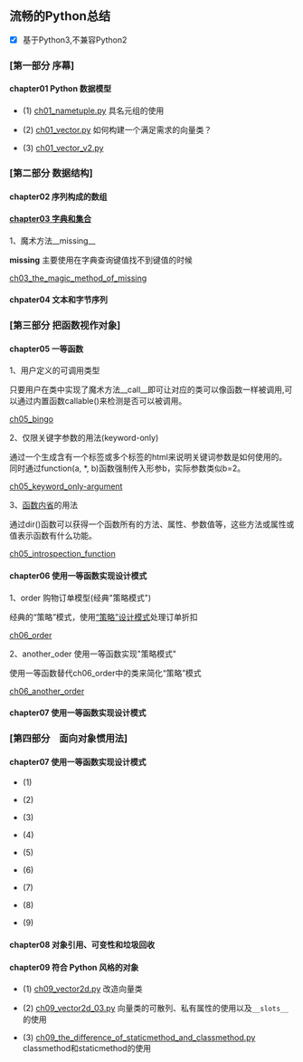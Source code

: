 ## 流畅的Python总结

- [x] 基于Python3,不兼容Python2

### [第一部分 序幕]

#### chapter01 Python 数据模型

* (1) [ch01_nametuple.py](https://github.com/feng-hui/fluent_python_examples/blob/master/chapter_01/ch01_nametuple.py) 具名元组的使用

* (2) [ch01_vector.py](https://github.com/feng-hui/fluent_python_examples/blob/master/chapter_01/ch01_vector.py) 如何构建一个满足需求的向量类？

* (3) [ch01_vector_v2.py](https://github.com/feng-hui/fluent_python_examples/blob/master/chapter_01/ch01_vector_v2.py)

### [第二部分 数据结构]

#### chapter02 序列构成的数组


#### [chapter03 字典和集合](https://github.com/feng-hui/fluent_python_examples/blob/master/summary/chapter03_summary.md)

1、魔术方法__missing__

__missing__ 主要使用在字典查询键值找不到键值的时候

[ch03_the_magic_method_of_missing](https://github.com/feng-hui/fluent_python_examples/blob/master/ch03_the_magic_method_of_missing.py)

#### chpater04 文本和字节序列

### [第三部分 把函数视作对象]

#### chapter05 一等函数

1、用户定义的可调用类型

只要用户在类中实现了魔术方法__call__即可让对应的类可以像函数一样被调用,可以通过内置函数callable()来检测是否可以被调用。

[ch05_bingo](https://github.com/feng-hui/fluent_python_examples/blob/master/ch05_bingocall.py)

2、仅限关键字参数的用法(keyword-only)

通过一个生成含有一个标签或多个标签的html来说明关键词参数是如何使用的。同时通过function(a, *, b)函数强制传入形参b，实际参数类似b=2。

[ch05_keyword_only-argument](https://github.com/feng-hui/fluent_python_examples/blob/master/ch05_keyword_only.py)

3、[函数内省](https://segmentfault.com/q/1010000012595419)的用法

通过dir()函数可以获得一个函数所有的方法、属性、参数值等，这些方法或属性或值表示函数有什么功能。

[ch05_introspection_function](https://github.com/feng-hui/fluent_python_examples/blob/master/ch05_introspection_function.py)

#### chapter06 使用一等函数实现设计模式

1、order 购物订单模型(经典"策略模式")

经典的“策略”模式，使用[“策略”设计模式](https://baike.baidu.com/item/%E7%AD%96%E7%95%A5%E6%A8%A1%E5%BC%8F/646307?fr=aladdin)处理订单折扣

[ch06_order](https://github.com/feng-hui/fluent_python_examples/blob/master/ch06_order.py)

2、another_oder 使用一等函数实现"策略模式"

使用一等函数替代ch06_order中的类来简化“策略”模式

[ch06_another_order](https://github.com/feng-hui/fluent_python_examples/blob/master/ch06_another_order.py)

#### chapter07 使用一等函数实现设计模式

### [第四部分　面向对象惯用法]

#### chapter07 使用一等函数实现设计模式

* (1)

* (2)

* (3)

* (4)

* (5)

* (6)

* (7)

* (8)

* (9)


#### chapter08 对象引用、可变性和垃圾回收

#### chapter09  符合 Python 风格的对象

* (1) [ch09_vector2d.py](https://github.com/feng-hui/fluent_python_examples/blob/master/chapter_09/ch09_vector2d.py) 改造向量类

* (2) [ch09_vector2d_03.py](https://github.com/feng-hui/fluent_python_examples/blob/master/chapter_09/ch09_vector2d_03.py) 向量类的可散列、私有属性的使用以及`__slots__`的使用

* (3) [ch09_the_difference_of_staticmethod_and_classmethod.py](https://github.com/feng-hui/fluent_python_examples/blob/master/chapter_09/ch09_the_difference_of_staticmethod_and_classmethod.py) classmethod和staticmethod的使用

